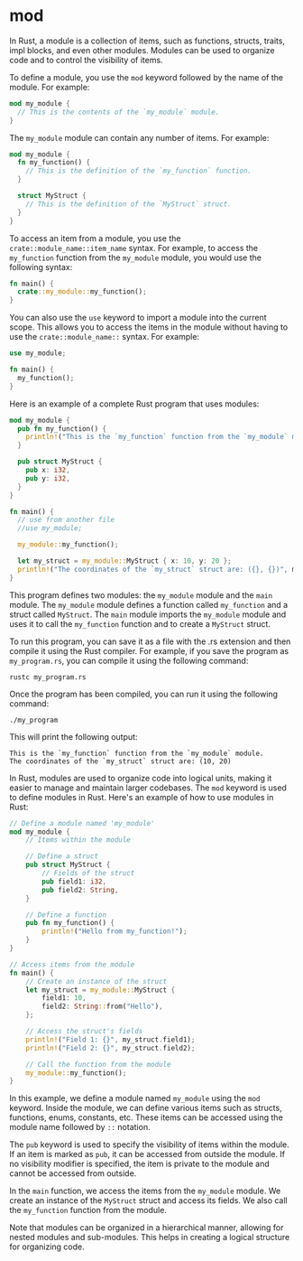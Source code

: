 # mod

In Rust, a module is a collection of items, such as functions, structs, traits, impl blocks, and even other modules. Modules can be used to organize code and to control the visibility of items.

To define a module, you use the `mod` keyword followed by the name of the module. For example:

```rust
mod my_module {
  // This is the contents of the `my_module` module.
}
```

The `my_module` module can contain any number of items. For example:

```rust
mod my_module {
  fn my_function() {
    // This is the definition of the `my_function` function.
  }

  struct MyStruct {
    // This is the definition of the `MyStruct` struct.
  }
}
```

To access an item from a module, you use the `crate::module_name::item_name` syntax. For example, to access the `my_function` function from the `my_module` module, you would use the following syntax:

```rust
fn main() {
  crate::my_module::my_function();
}
```

You can also use the `use` keyword to import a module into the current scope. This allows you to access the items in the module without having to use the `crate::module_name::` syntax. For example:

```rust
use my_module;

fn main() {
  my_function();
}
```

Here is an example of a complete Rust program that uses modules:

```rust
mod my_module {
  pub fn my_function() {
    println!("This is the `my_function` function from the `my_module` module.");
  }

  pub struct MyStruct {
    pub x: i32,
    pub y: i32,
  }
}

fn main() {
  // use from another file
  //use my_module;

  my_module::my_function();

  let my_struct = my_module::MyStruct { x: 10, y: 20 };
  println!("The coordinates of the `my_struct` struct are: ({}, {})", my_struct.x, my_struct.y);
}
```

This program defines two modules: the `my_module` module and the `main` module. The `my_module` module defines a function called `my_function` and a struct called `MyStruct`. The `main` module imports the `my_module` module and uses it to call the `my_function` function and to create a `MyStruct` struct.

To run this program, you can save it as a file with the .rs extension and then compile it using the Rust compiler. For example, if you save the program as `my_program.rs`, you can compile it using the following command:

```
rustc my_program.rs
```

Once the program has been compiled, you can run it using the following command:

```
./my_program
```

This will print the following output:

```
This is the `my_function` function from the `my_module` module.
The coordinates of the `my_struct` struct are: (10, 20)
```

In Rust, modules are used to organize code into logical units, making it easier to manage and maintain larger codebases. The `mod` keyword is used to define modules in Rust. Here's an example of how to use modules in Rust:

```rust
// Define a module named 'my_module'
mod my_module {
    // Items within the module

    // Define a struct
    pub struct MyStruct {
        // Fields of the struct
        pub field1: i32,
        pub field2: String,
    }

    // Define a function
    pub fn my_function() {
        println!("Hello from my_function!");
    }
}

// Access items from the module
fn main() {
    // Create an instance of the struct
    let my_struct = my_module::MyStruct {
        field1: 10,
        field2: String::from("Hello"),
    };

    // Access the struct's fields
    println!("Field 1: {}", my_struct.field1);
    println!("Field 2: {}", my_struct.field2);

    // Call the function from the module
    my_module::my_function();
}
```

In this example, we define a module named `my_module` using the `mod` keyword. Inside the module, we can define various items such as structs, functions, enums, constants, etc. These items can be accessed using the module name followed by `::` notation.

The `pub` keyword is used to specify the visibility of items within the module. If an item is marked as `pub`, it can be accessed from outside the module. If no visibility modifier is specified, the item is private to the module and cannot be accessed from outside.

In the `main` function, we access the items from the `my_module` module. We create an instance of the `MyStruct` struct and access its fields. We also call the `my_function` function from the module.

Note that modules can be organized in a hierarchical manner, allowing for nested modules and sub-modules. This helps in creating a logical structure for organizing code.
